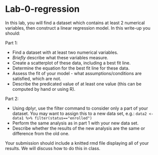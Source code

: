 # Lab-0-regression

In this lab, you will find a dataset which contains at least 2 numerical variables, then construct a linear regression model. In this write-up you should:

Part 1:
* Find a dataset with at least two numerical variables.
* *Briefly* describe what these variables measure.
* Create a scatterplot of these data, including a best fit line.
* Determine the equation for the best fit line for these data.
* Assess the fit of your model - what assumptions/conditions are satisfied, which are not.
* Describe the predicated value of at least one value (this can be computed by hand or using R).

Part 2:
* Using dplyr, use the filter command to consider only a part of your dataset. You may want to assign this to a new data set, e.g.:
`data2 <- data1 %>% filter(status=="enrolled")`
* Perform the same analysis as in part 1 with your new data set.
* Describe whether the results of the new analysis are the same or difference from the old one.

Your submission should include a knitted rmd file displaying all of your results. We will discuss how to do this in class.
